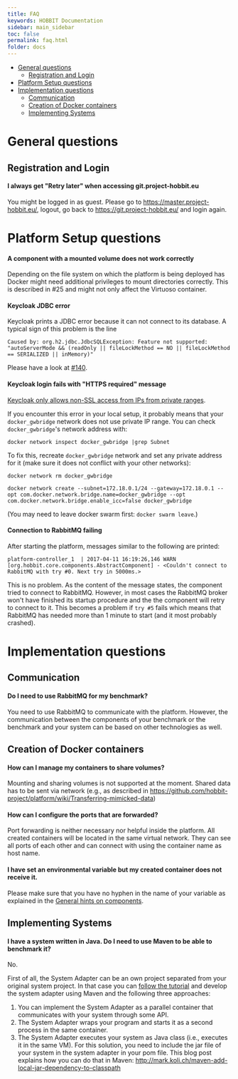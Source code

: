 ```yaml
---
title: FAQ
keywords: HOBBIT Documentation
sidebar: main_sidebar
toc: false
permalink: faq.html
folder: docs
---
```


* [General questions](#general-questions)
    * [Registration and Login](#registration-and-login)
* [Platform Setup questions](#platform-setup-questions)
* [Implementation questions](#implementation-questions)
    * [Communication](/#communication)
    * [Creation of Docker containers](#creation-of-docker-containers)
    * [Implementing Systems](#implementing-systems)

# General questions

## Registration and Login

#### I always get "Retry later" when accessing git.project-hobbit.eu

You might be logged in as guest. Please go to https://master.project-hobbit.eu/, logout, go back to https://git.project-hobbit.eu/ and login again.

# Platform Setup questions

#### A component with a mounted volume does not work correctly

Depending on the file system on which the platform is being deployed has Docker might need additional privileges to mount directories correctly. This is described in #25 and might not only affect the Virtuoso container.

#### Keycloak JDBC error

Keycloak prints a JDBC error because it can not connect to its database. A typical sign of this problem is the line
```
Caused by: org.h2.jdbc.JdbcSQLException: Feature not supported: "autoServerMode && (readOnly || fileLockMethod == NO || fileLockMethod == SERIALIZED || inMemory)"
```
Please have a look at [#140](https://github.com/hobbit-project/platform/issues/140#issuecomment-341407382).

#### Keycloak login fails with "HTTPS required" message

[Keycloak only allows non-SSL access from IPs from private ranges](https://www.keycloak.org/docs/3.3/server_installation/topics/network/https.html).

If you encounter this error in your local setup, it probably means that
your `docker_gwbridge` network does not use private IP range.
You can check `docker_gwbridge`'s network address with:

`docker network inspect docker_gwbridge |grep Subnet`

To fix this, recreate `docker_gwbridge` network and set any private address for it
(make sure it does not conflict with your other networks):

`docker network rm docker_gwbridge`

`docker network create --subnet=172.18.0.1/24 --gateway=172.18.0.1 --opt com.docker.network.bridge.name=docker_gwbridge --opt com.docker.network.bridge.enable_icc=false docker_gwbridge`

(You may need to leave docker swarm first: `docker swarm leave`.)

#### Connection to RabbitMQ failing

After starting the platform, messages similar to the following are printed:
```
platform-controller_1  | 2017-04-11 16:19:26,146 WARN [org.hobbit.core.components.AbstractComponent] - <Couldn't connect to RabbitMQ with try #0. Next try in 5000ms.>
```
This is no problem. As the content of the message states, the component tried to connect to RabbitMQ. However, in most cases the RabbitMQ broker won't have finished its startup procedure and the the component will retry to connect to it. This becomes a problem if `try #5` fails which means that RabbitMQ has needed more than 1 minute to start (and it most probably crashed).

# Implementation questions

## Communication

#### Do I need to use RabbitMQ for my benchmark?
You need to use RabbitMQ to communicate with the platform. However, the communication between the components of your benchmark or the benchmark and your system can be based on other technologies as well.

## Creation of Docker containers

#### How can I manage my containers to share volumes?
Mounting and sharing volumes is not supported at the moment. Shared data has to be sent via network (e.g., as described in https://github.com/hobbit-project/platform/wiki/Transferring-mimicked-data)

#### How can I configure the ports that are forwarded?
Port forwarding is neither necessary nor helpful inside the platform. All created containers will be located in the same virtual network. They can see all ports of each other and can connect with using the container name as host name.

#### I have set an environmental variable but my created container does not receive it.
Please make sure that you have no hyphen in the name of your variable as explained in the [General hints on components](https://github.com/hobbit-project/platform/wiki/General-hints-on-components#environment-variables).

## Implementing Systems

#### I have a system written in Java. Do I need to use Maven to be able to benchmark it?
No.

First of all, the System Adapter can be an own project separated from your original system project. In that case you can [follow the tutorial](/system_integration.html) and develop the system adapter using Maven and the following three approaches:
1. You can implement the System Adapter as a parallel container that communicates with your system through some API.
1. The System Adapter wraps your program and starts it as a second process in the same container.
1. The System Adapter executes your system as Java class (i.e., executes it in the same VM). For this solution, you need to include the jar file of your system in the system adapter in your pom file. This blog post explains how you can do that in Maven: http://mark.koli.ch/maven-add-local-jar-dependency-to-classpath


